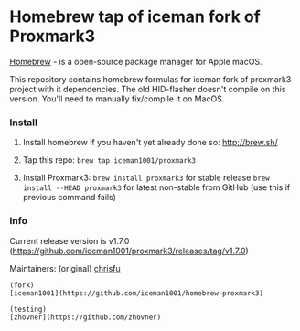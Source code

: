 Homebrew tap of iceman fork of Proxmark3
========================================

[Homebrew](http://brew.sh) - is a open-source package manager for Apple macOS.

This repository contains homebrew formulas for iceman fork of proxmark3 project with it dependencies.
The old HID-flasher doesn't compile on this version. You'll need to manually fix/compile it on MacOS.

### Install

1. Install homebrew if you haven't yet already done so: http://brew.sh/

2. Tap this repo: `brew tap iceman1001/proxmark3`

3. Install Proxmark3:
    `brew install proxmark3` for stable release 
	`brew install --HEAD proxmark3` for latest non-stable from GitHub (use this if previous command fails)

### Info

Current release version is v1.7.0 (https://github.com/iceman1001/proxmark3/releases/tag/v1.7.0)


Maintainers:
    (original)
    [chrisfu](https://github.com/chrisfu/homebrew-tap)

	(fork)
	[iceman1001](https://github.com/iceman1001/homebrew-proxmark3)
	
	(testing)
	[zhovner](https://github.com/zhovner)